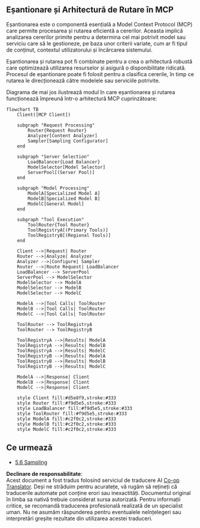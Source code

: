 <!--
CO_OP_TRANSLATOR_METADATA:
{
  "original_hash": "2f1b473818b5a6cc9a9bbf777fffa6d4",
  "translation_date": "2025-07-14T21:50:54+00:00",
  "source_file": "05-AdvancedTopics/mcp-routing/README.md",
  "language_code": "ro"
}
-->
## Eșantionare și Arhitectură de Rutare în MCP

Eșantionarea este o componentă esențială a Model Context Protocol (MCP) care permite procesarea și rutarea eficientă a cererilor. Aceasta implică analizarea cererilor primite pentru a determina cel mai potrivit model sau serviciu care să le gestioneze, pe baza unor criterii variate, cum ar fi tipul de conținut, contextul utilizatorului și încărcarea sistemului.

Eșantionarea și rutarea pot fi combinate pentru a crea o arhitectură robustă care optimizează utilizarea resurselor și asigură o disponibilitate ridicată. Procesul de eșantionare poate fi folosit pentru a clasifica cererile, în timp ce rutarea le direcționează către modelele sau serviciile potrivite.

Diagrama de mai jos ilustrează modul în care eșantionarea și rutarea funcționează împreună într-o arhitectură MCP cuprinzătoare:

```mermaid
flowchart TB
    Client([MCP Client])
    
    subgraph "Request Processing"
        Router{Request Router}
        Analyzer[Content Analyzer]
        Sampler[Sampling Configurator]
    end
    
    subgraph "Server Selection"
        LoadBalancer{Load Balancer}
        ModelSelector[Model Selector]
        ServerPool[(Server Pool)]
    end
    
    subgraph "Model Processing"
        ModelA[Specialized Model A]
        ModelB[Specialized Model B]
        ModelC[General Model]
    end
    
    subgraph "Tool Execution"
        ToolRouter{Tool Router}
        ToolRegistryA[(Primary Tools)]
        ToolRegistryB[(Regional Tools)]
    end
    
    Client -->|Request| Router
    Router -->|Analyze| Analyzer
    Analyzer -->|Configure| Sampler
    Router -->|Route Request| LoadBalancer
    LoadBalancer --> ServerPool
    ServerPool --> ModelSelector
    ModelSelector --> ModelA
    ModelSelector --> ModelB
    ModelSelector --> ModelC
    
    ModelA -->|Tool Calls| ToolRouter
    ModelB -->|Tool Calls| ToolRouter
    ModelC -->|Tool Calls| ToolRouter
    
    ToolRouter --> ToolRegistryA
    ToolRouter --> ToolRegistryB
    
    ToolRegistryA -->|Results| ModelA
    ToolRegistryA -->|Results| ModelB
    ToolRegistryA -->|Results| ModelC
    ToolRegistryB -->|Results| ModelA
    ToolRegistryB -->|Results| ModelB
    ToolRegistryB -->|Results| ModelC
    
    ModelA -->|Response| Client
    ModelB -->|Response| Client
    ModelC -->|Response| Client
    
    style Client fill:#d5e8f9,stroke:#333
    style Router fill:#f9d5e5,stroke:#333
    style LoadBalancer fill:#f9d5e5,stroke:#333
    style ToolRouter fill:#f9d5e5,stroke:#333
    style ModelA fill:#c2f0c2,stroke:#333
    style ModelB fill:#c2f0c2,stroke:#333
    style ModelC fill:#c2f0c2,stroke:#333
```

## Ce urmează

- [5.6 Sampling](../mcp-sampling/README.md)

**Declinare de responsabilitate**:  
Acest document a fost tradus folosind serviciul de traducere AI [Co-op Translator](https://github.com/Azure/co-op-translator). Deși ne străduim pentru acuratețe, vă rugăm să rețineți că traducerile automate pot conține erori sau inexactități. Documentul original în limba sa nativă trebuie considerat sursa autorizată. Pentru informații critice, se recomandă traducerea profesională realizată de un specialist uman. Nu ne asumăm răspunderea pentru eventualele neînțelegeri sau interpretări greșite rezultate din utilizarea acestei traduceri.